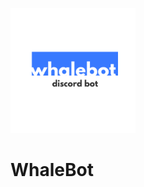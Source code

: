 <img src="https://raw.githubusercontent.com/Nachwahl/WhaleBot/master/logo.png" data-canonical-src="https://raw.githubusercontent.com/Nachwahl/WhaleBot/master/logo.png" width="200" height="200"/><br>
# WhaleBot
